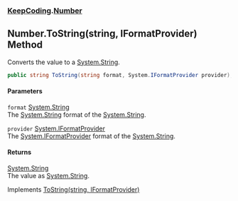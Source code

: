 ### [KeepCoding](KeepCoding.md 'KeepCoding').[Number](KeepCoding_Number.md 'KeepCoding.Number')
## Number.ToString(string, IFormatProvider) Method
Converts the value to a [System.String](https://docs.microsoft.com/en-us/dotnet/api/System.String 'System.String').  
```csharp
public string ToString(string format, System.IFormatProvider provider);
```
#### Parameters
<a name='KeepCoding_Number_ToString(string_System_IFormatProvider)_format'></a>
`format` [System.String](https://docs.microsoft.com/en-us/dotnet/api/System.String 'System.String')  
The [System.String](https://docs.microsoft.com/en-us/dotnet/api/System.String 'System.String') format of the [System.String](https://docs.microsoft.com/en-us/dotnet/api/System.String 'System.String').
  
<a name='KeepCoding_Number_ToString(string_System_IFormatProvider)_provider'></a>
`provider` [System.IFormatProvider](https://docs.microsoft.com/en-us/dotnet/api/System.IFormatProvider 'System.IFormatProvider')  
The [System.IFormatProvider](https://docs.microsoft.com/en-us/dotnet/api/System.IFormatProvider 'System.IFormatProvider') format of the [System.String](https://docs.microsoft.com/en-us/dotnet/api/System.String 'System.String').
  
#### Returns
[System.String](https://docs.microsoft.com/en-us/dotnet/api/System.String 'System.String')  
The value as [System.String](https://docs.microsoft.com/en-us/dotnet/api/System.String 'System.String').

Implements [ToString(string, IFormatProvider)](https://docs.microsoft.com/en-us/dotnet/api/System.IFormattable.ToString#System_IFormattable_ToString_System_String,System_IFormatProvider_ 'System.IFormattable.ToString(System.String,System.IFormatProvider)')  
